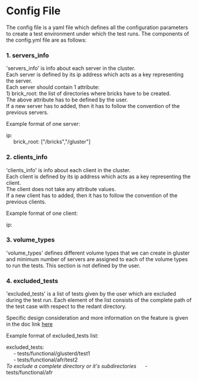 <h1>Config File</h1>

The config file is a yaml file which defines all the configuration parameters
to create a test environment under which the test runs.
The components of the config.yml file are as follows:

<h3>1. servers_info</h3>
'servers_info' is info about each server in the cluster.<br>
Each server is defined by its ip address which acts as a key representing the server.<br>
Each server should contain 1 attribute:<br>
1) brick_root: the list of directories where bricks have to be created.<br>
The above attribute has to be defined by the user.<br>
If a new server has to added, then it has to follow the convention of the
previous servers.

Example format of one server:<br>

ip:<br>
    &nbsp;&nbsp;&nbsp;&nbsp; brick_root: ["/bricks","/gluster"]<br>

<h3>2. clients_info</h3>
'clients_info' is info about each client in the cluster.<br>
Each client is defined by its ip address which acts as a key representing the client.<br>
The client does not take any attribute values.<br>
If a new client has to added, then it has to follow the convention of the
previous clients. 

Example format of one client:<br>

ip:<br>

<h3>3. volume_types</h3>
'volume_types' defines different volume types that we can create in
gluster and minimum number of servers are assigned to each of the
volume types to run the tests. This section is not defined by the user.

<h3>4. excluded_tests</h3>
'excluded_tests' is a list of tests given by the user which are excluded during
the test run. Each element of the list consists of the complete path of the test
case with respect to the redant directory.

Specific design consideration and more information on the feature is given in
the doc link [here](https://docs.google.com/document/d/1T0Fu20WzH7jACE9wTVT_SEyfrcXKQUmEExpLKru6Ys0/edit?usp=sharing)

Example format of excluded_tests list:<br>

excluded_tests:<br>
    &nbsp;&nbsp;&nbsp;&nbsp; - tests/functional/glusterd/test1<br>
    &nbsp;&nbsp;&nbsp;&nbsp; - tests/functional/afr/test2<br>
    *To exclude a complete directory or it's subdirectories*
    &nbsp;&nbsp;&nbsp;&nbsp; - tests/functional/afr<br>
